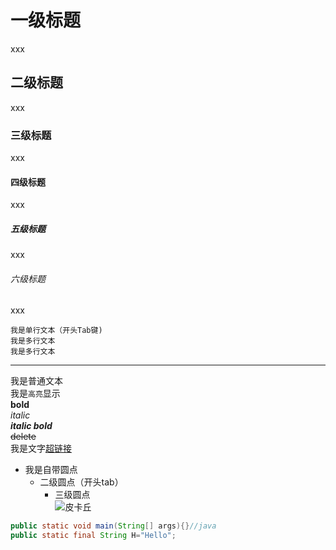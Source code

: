 # 一级标题
xxx
## 二级标题
xxx
### 三级标题
xxx
#### 四级标题
xxx
##### 五级标题
xxx
###### 六级标题
xxx

    我是单行文本（开头Tab键)
    我是多行文本
    我是多行文本
     
----
我是普通文本  
我是`高亮`显示  
**bold**  
*italic*  
***italic bold***  
~~delete~~  
我是文字[超链接](https://developer.android.google.cn/ "鼠标悬停显示")
* 我是自带圆点
    * 二级圆点（开头tab）
        * 三级圆点  
![皮卡丘](https://timgsa.baidu.com/timg?image&quality=80&size=b9999_10000&sec=1535090895556&di=d859d1b5d2c811250fe4afe35a86b1cc&imgtype=0&src=http%3A%2F%2Fb.7k7kimg.cn%2Fattachment%2Fforum%2F201401%2F27%2F114510icjddjghk9wqcqwh.jpg)
  
```java
public static void main(String[] args){}//java
public static final String H="Hello";
